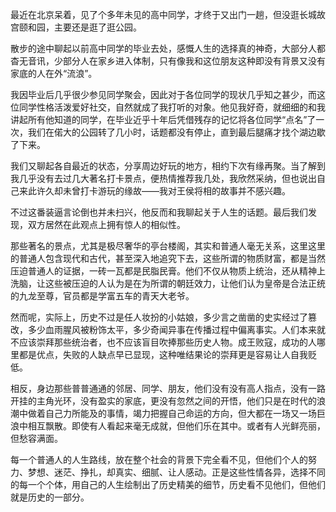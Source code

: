 最近在北京呆着，见了个多年未见的高中同学，才终于又出门一趟，但没逛长城故宫颐和园，主要还是逛了逛公园。

散步的途中聊起以前高中同学的毕业去处，感慨人生的选择真的神奇，大部分人都杳无音讯，少部分人在家乡进入体制，只有像我和这位朋友这种即没有背景又没有家底的人在外“流浪”。 

我因毕业后几乎很少参见同学聚会，因此对于各位同学的现状几乎知之甚少，而这位同学性格活泼爱好社交，自然就成了我打听的对象。他见我好奇，就细细的和我讲起所有他知道的同学，在毕业近乎十年后凭借残存的记忆将各位同学“点名”了一次，我们在偌大的公园转了几小时，话题都没有停止，直到最后腿痛才找个湖边歇了下来。

我们又聊起各自最近的状态，分享周边好玩的地方，相约下次有缘再聚。当了解到我几乎没有去过几大著名打卡景点，便热情推荐我几处，我欣然采纳，但也说出自己来此许久却未曾打卡游玩的缘故——我对王侯将相的故事并不感兴趣。

不过这番装逼言论倒也并未扫兴，他反而和我聊起关于人生的话题。最后我们发现，双方居然在此观点上拥有惊人的相似性。

那些著名的景点，尤其是极尽奢华的亭台楼阁，其实和普通人毫无关系，这里这里的普通人包含现代和古代，甚至深入地追究下去，这些所谓的物质财富，都是当然压迫普通人的证据，一砖一瓦都是民脂民膏。他们不仅从物质上统治，还从精神上洗脑，让这些被压迫的人认为是在为所谓的朝廷效力，让他们认为皇帝是合法正统的九龙至尊，官员都是学富五车的青天大老爷。

然而呢，实际上，历史不过是任人妆扮的小姑娘，多少言之凿凿的史实经过了篡改，多少血雨腥风被粉饰太平，多少奇闻异事在传播过程中偏离事实。人们本来就不应该崇拜那些统治者，也不应该盲目吹捧那些历史人物。成王败寇，成功的人哪里都是优点，失败的人缺点早已显现，这种唯结果论的崇拜更是容易让人自我贬低。

相反，身边那些普普通通的邻居、同学、朋友，他们没有没有高人指点，没有一路开挂的主角光环，没有盈实的家底，更没有忽然之间的开悟，他们只是在时代的浪潮中做着自己力所能及的事情，竭力把握自己命运的方向，但大都在一场又一场巨浪中相互飘散。即使有人看起来毫无成就，但他们乐在其中。或者有人光鲜亮丽，但愁容满面。


每一个普通人的人生路线，放在整个社会的背景下完全看不见，但他们个人的努力、梦想、迷茫、挣扎，却真实、细腻、让人感动。正是这些性情各异，选择不同的每一个个体，用自己的人生绘制出了历史精美的细节，历史看不见他们，但他们就是历史的一部分。



